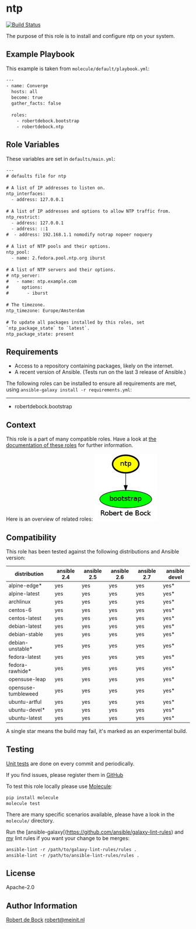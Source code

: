 ntp
=========

[![Build Status](https://travis-ci.org/robertdebock/ansible-role-ntp.svg?branch=master)](https://travis-ci.org/robertdebock/ansible-role-ntp)

The purpose of this role is to install and configure ntp on your system.

Example Playbook
----------------

This example is taken from `molecule/default/playbook.yml`:
```
---
- name: Converge
  hosts: all
  become: true
  gather_facts: false

  roles:
    - robertdebock.bootstrap
    - robertdebock.ntp

```

Role Variables
--------------

These variables are set in `defaults/main.yml`:
```
---
# defaults file for ntp

# A list of IP addresses to listen on.
ntp_interfaces:
  - address: 127.0.0.1

# A list of IP addresses and options to allow NTP traffic from.
ntp_restrict:
  - address: 127.0.0.1
  - address: ::1
#  - address: 192.168.1.1 nomodify notrap nopeer noquery

# A list of NTP pools and their options.
ntp_pool:
  - name: 2.fedora.pool.ntp.org iburst

# A list of NTP servers and their options.
# ntp_server:
#   - name: ntp.example.com
#     options:
#       - iburst

# The timezone.
ntp_timezone: Europe/Amsterdam

# To update all packages installed by this roles, set `ntp_package_state` to `latest`.
ntp_package_state: present

```

Requirements
------------

- Access to a repository containing packages, likely on the internet.
- A recent version of Ansible. (Tests run on the last 3 release of Ansible.)

The following roles can be installed to ensure all requirements are met, using `ansible-galaxy install -r requirements.yml`:

---
- robertdebock.bootstrap


Context
-------

This role is a part of many compatible roles. Have a look at [the documentation of these roles](https://robertdebock.nl/) for further information.

Here is an overview of related roles:
![dependencies](https://raw.githubusercontent.com/robertdebock/drawings/artifacts/ntp.png "Dependency")


Compatibility
-------------

This role has been tested against the following distributions and Ansible version:

|distribution|ansible 2.4|ansible 2.5|ansible 2.6|ansible 2.7|ansible devel|
|------------|-----------|-----------|-----------|-----------|-------------|
|alpine-edge*|yes|yes|yes|yes|yes*|
|alpine-latest|yes|yes|yes|yes|yes*|
|archlinux|yes|yes|yes|yes|yes*|
|centos-6|yes|yes|yes|yes|yes*|
|centos-latest|yes|yes|yes|yes|yes*|
|debian-latest|yes|yes|yes|yes|yes*|
|debian-stable|yes|yes|yes|yes|yes*|
|debian-unstable*|yes|yes|yes|yes|yes*|
|fedora-latest|yes|yes|yes|yes|yes*|
|fedora-rawhide*|yes|yes|yes|yes|yes*|
|opensuse-leap|yes|yes|yes|yes|yes*|
|opensuse-tumbleweed|yes|yes|yes|yes|yes*|
|ubuntu-artful|yes|yes|yes|yes|yes*|
|ubuntu-devel*|yes|yes|yes|yes|yes*|
|ubuntu-latest|yes|yes|yes|yes|yes*|

A single star means the build may fail, it's marked as an experimental build.

Testing
-------

[Unit tests](https://travis-ci.org/robertdebock/ansible-role-ntp) are done on every commit and periodically.

If you find issues, please register them in [GitHub](https://github.com/robertdebock/ansible-role-ntp/issues)

To test this role locally please use [Molecule](https://github.com/metacloud/molecule):
```
pip install molecule
molecule test
```
There are many specific scenarios available, please have a look in the `molecule/` directory.

Run the [ansible-galaxy[(https://github.com/ansible/galaxy-lint-rules) and [my](https://github.com/robertdebock/ansible-lint-rules) lint rules if you want your change to be merges:
```
ansible-lint -r /path/to/galaxy-lint-rules/rules .
ansible-lint -r /path/to/ansible-lint-rules/rules .
```

License
-------

Apache-2.0


Author Information
------------------

[Robert de Bock](https://robertdebock.nl/) <robert@meinit.nl>
